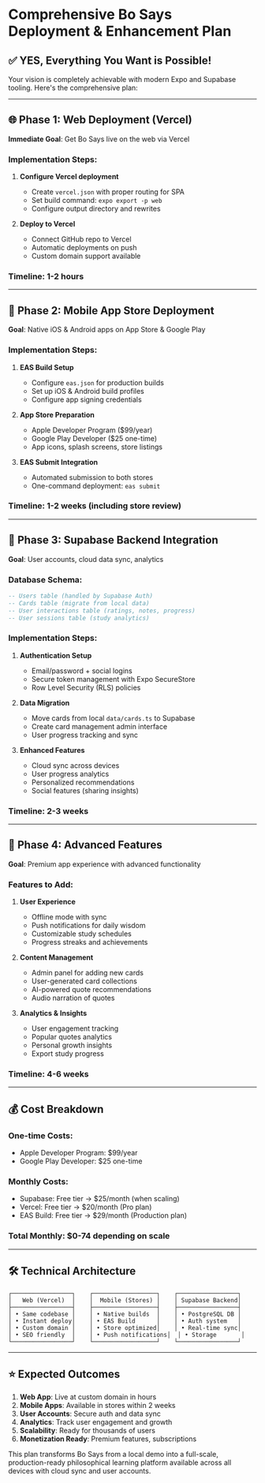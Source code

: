 # Comprehensive Bo Says Deployment & Enhancement Plan

## ✅ **YES, Everything You Want is Possible!**

Your vision is completely achievable with modern Expo and Supabase tooling. Here's the comprehensive plan:

---

## 🌐 **Phase 1: Web Deployment (Vercel)**

**Immediate Goal**: Get Bo Says live on the web via Vercel

### Implementation Steps:
1. **Configure Vercel deployment**
   - Create `vercel.json` with proper routing for SPA
   - Set build command: `expo export -p web`
   - Configure output directory and rewrites

2. **Deploy to Vercel**
   - Connect GitHub repo to Vercel
   - Automatic deployments on push
   - Custom domain support available

### Timeline: **1-2 hours**

---

## 📱 **Phase 2: Mobile App Store Deployment**

**Goal**: Native iOS & Android apps on App Store & Google Play

### Implementation Steps:
1. **EAS Build Setup**
   - Configure `eas.json` for production builds
   - Set up iOS & Android build profiles
   - Configure app signing credentials

2. **App Store Preparation**
   - Apple Developer Program ($99/year)
   - Google Play Developer ($25 one-time)
   - App icons, splash screens, store listings

3. **EAS Submit Integration**
   - Automated submission to both stores
   - One-command deployment: `eas submit`

### Timeline: **1-2 weeks** (including store review)

---

## 🔐 **Phase 3: Supabase Backend Integration**

**Goal**: User accounts, cloud data sync, analytics

### Database Schema:
```sql
-- Users table (handled by Supabase Auth)
-- Cards table (migrate from local data)
-- User interactions table (ratings, notes, progress)
-- User sessions table (study analytics)
```

### Implementation Steps:
1. **Authentication Setup**
   - Email/password + social logins
   - Secure token management with Expo SecureStore
   - Row Level Security (RLS) policies

2. **Data Migration**
   - Move cards from local `data/cards.ts` to Supabase
   - Create card management admin interface
   - User progress tracking and sync

3. **Enhanced Features**
   - Cloud sync across devices
   - User progress analytics
   - Personalized recommendations
   - Social features (sharing insights)

### Timeline: **2-3 weeks**

---

## 🚀 **Phase 4: Advanced Features**

**Goal**: Premium app experience with advanced functionality

### Features to Add:
1. **User Experience**
   - Offline mode with sync
   - Push notifications for daily wisdom
   - Customizable study schedules
   - Progress streaks and achievements

2. **Content Management**
   - Admin panel for adding new cards
   - User-generated card collections
   - AI-powered quote recommendations
   - Audio narration of quotes

3. **Analytics & Insights**
   - User engagement tracking
   - Popular quotes analytics
   - Personal growth insights
   - Export study progress

### Timeline: **4-6 weeks**

---

## 💰 **Cost Breakdown**

### One-time Costs:
- Apple Developer Program: $99/year
- Google Play Developer: $25 one-time

### Monthly Costs:
- Supabase: Free tier → $25/month (when scaling)
- Vercel: Free tier → $20/month (Pro plan)
- EAS Build: Free tier → $29/month (Production plan)

### Total Monthly: **$0-74** depending on scale

---

## 🛠 **Technical Architecture**

```
┌─────────────────┐    ┌──────────────────┐    ┌─────────────────┐
│   Web (Vercel)  │    │  Mobile (Stores) │    │ Supabase Backend│
├─────────────────┤    ├──────────────────┤    ├─────────────────┤
│ • Same codebase │    │ • Native builds  │    │ • PostgreSQL DB │
│ • Instant deploy│    │ • EAS Build      │    │ • Auth system   │
│ • Custom domain │    │ • Store optimized│    │ • Real-time sync│
│ • SEO friendly  │    │ • Push notifications│  │ • Storage       │
└─────────────────┘    └──────────────────┘    └─────────────────┘
```

---

## ⭐ **Expected Outcomes**

1. **Web App**: Live at custom domain in hours
2. **Mobile Apps**: Available in stores within 2 weeks
3. **User Accounts**: Secure auth and data sync
4. **Analytics**: Track user engagement and growth
5. **Scalability**: Ready for thousands of users
6. **Monetization Ready**: Premium features, subscriptions

This plan transforms Bo Says from a local demo into a full-scale, production-ready philosophical learning platform available across all devices with cloud sync and user accounts.